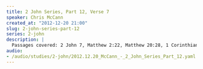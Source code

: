 ```yaml
--- 
title: 2 John Series, Part 12, Verse 7
speaker: Chris McCann
created_at: "2012-12-20 21:00"
slug: 2-john-series-part-12
series: 2-john
description: |
  Passages covered: 2 John 7, Matthew 2:22, Matthew 20:28, 1 Corinthians 11:15, 1 John 2:18-22, 1 John 4:1-3, 2 Corinthians 11:13-15, Revelation 20:7-9.
audio: 
- /audio/studies/2-john/2012.12.20_McCann_-_2_John_Series_Part_12.yaml
---
```

